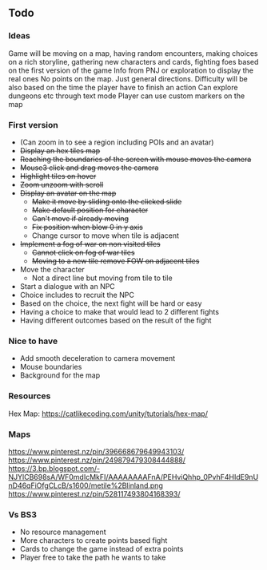 ## Todo

### Ideas

Game will be moving on a map, having random encounters, making choices on a rich storyline, gathering new characters and cards, fighting foes based on the first version of the game
Info from PNJ or exploration to display the real ones
No points on the map. Just general directions.
Difficulty will be also based on the time the player have to finish an action
Can explore dungeons etc through text mode
Player can use custom markers on the map

### First version

* (Can zoom in to see a region including POIs and an avatar)
* ~~Display an hex tiles map~~
* ~~Reaching the boundaries of the screen with mouse moves the camera~~
* ~~Mouse3 click and drag moves the camera~~
* ~~Highlight tiles on hover~~
* ~~Zoom unzoom with scroll~~
* ~~Display an avatar on the map~~
    * ~~Make it move by sliding onto the clicked slide~~
    * ~~Make default position for character~~
    * ~~Can't move if already moving~~
    * ~~Fix position when blow 0 in y axis~~
    * Change cursor to move when tile is adjacent
* ~~Implement a fog of war on non visited tiles~~
    * ~~Cannot click on fog of war tiles~~
    * ~~Moving to a new tile remove FOW on adjacent tiles~~
* Move the character
    * Not a direct line but moving from tile to tile
* Start a dialogue with an NPC
* Choice includes to recruit the NPC
* Based on the choice, the next fight will be hard or easy
* Having a choice to make that would lead to 2 different fights
* Having different outcomes based on the result of the fight

### Nice to have

* Add smooth deceleration to camera movement
* Mouse boundaries
* Background for the map

### Resources

Hex Map: https://catlikecoding.com/unity/tutorials/hex-map/

### Maps

https://www.pinterest.nz/pin/396668679649943103/
https://www.pinterest.nz/pin/249879479308444888/
https://3.bp.blogspot.com/-NJYlCB698sA/WF0mdIcMkFI/AAAAAAAAFnA/PEHviQhhp_0PvhF4HIdE9nUnD46qFiOfgCLcB/s1600/metile%2Blinland.png
https://www.pinterest.nz/pin/528117493804168393/

### Vs BS3
* No resource management
* More characters to create points based fight
* Cards to change the game instead of extra points
* Player free to take the path he wants to take
